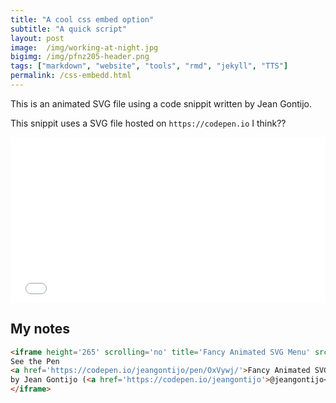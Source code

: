 ```yaml
---
title: "A cool css embed option"
subtitle: "A quick script"
layout: post
image:  /img/working-at-night.jpg
bigimg: /img/pfnz205-header.png
tags: ["markdown", "website", "tools", "rmd", "jekyll", "TTS"]
permalink: /css-embedd.html
---
```


This is an animated SVG file using a code snippit written by Jean Gontijo.

This snippit uses a SVG file hosted on `https://codepen.io` I think??

<iframe height='265' scrolling='no' title='Fancy Animated SVG Menu' src='//codepen.io/jeangontijo/embed/OxVywj/?height=265&theme-id=0&default-tab=css,result&embed-version=2' frameborder='no' allowtransparency='true' allowfullscreen='true' style='width: 100%;'>See the Pen <a href='https://codepen.io/jeangontijo/pen/OxVywj/'>Fancy Animated SVG Menu</a> by Jean Gontijo (<a href='https://codepen.io/jeangontijo'>@jeangontijo</a>) on <a href='https://codepen.io'>CodePen</a>.
</iframe>

## My notes

```html
<iframe height='265' scrolling='no' title='Fancy Animated SVG Menu' src='//codepen.io/jeangontijo/embed/OxVywj/?height=265&theme-id=0&default-tab=css,result&embed-version=2' frameborder='no' allowtransparency='true' allowfullscreen='true' style='width: 100%;'>
See the Pen 
<a href='https://codepen.io/jeangontijo/pen/OxVywj/'>Fancy Animated SVG Menu</a> 
by Jean Gontijo (<a href='https://codepen.io/jeangontijo'>@jeangontijo</a>) on <a href='https://codepen.io'>CodePen</a>.
</iframe>
```